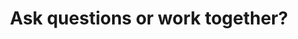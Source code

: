 ---
layout: archive
permalink: /contact/
title: "Ask questions or work together?"
author_profile: true
---